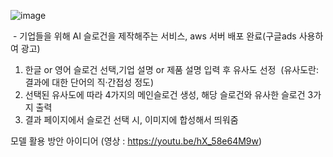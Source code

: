 

![image](https://user-images.githubusercontent.com/79087937/129469535-850203bb-a0ba-4982-ac91-5ea08207515f.png)

 - 기업들을 위해 AI 슬로건을 제작해주는 서비스, aws 서버 배포 완료(구글ads 사용하여 광고) 
1) 한글 or 영어 슬로건 선택,기업 설명 or 제품 설명 입력 후 유사도 선정 
(유사도란: 결과에 대한 단어의 직·간접성 정도)
2) 선택된 유사도에 따라 4가지의 메인슬로건 생성, 해당 슬로건와 유사한 슬로건 3가지 출력 
3) 결과 페이지에서 슬로건 선택 시, 이미지에 합성해서 띄워줌


모델 활용 방안 아이디어 (영상 : https://youtu.be/hX_58e64M9w)
